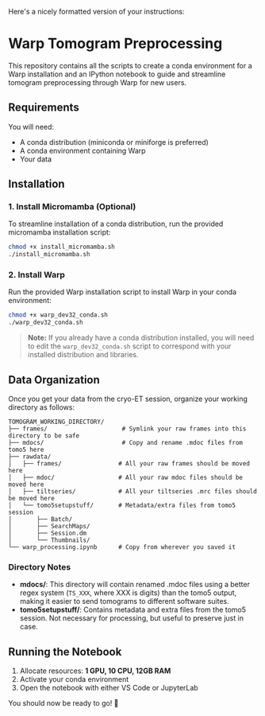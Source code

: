 Here's a nicely formatted version of your instructions:

# Warp Tomogram Preprocessing

This repository contains all the scripts to create a conda environment for a Warp installation and an IPython notebook to guide and streamline tomogram preprocessing through Warp for new users.

## Requirements

You will need:
- A conda distribution (miniconda or miniforge is preferred)
- A conda environment containing Warp
- Your data

## Installation

### 1. Install Micromamba (Optional)

To streamline installation of a conda distribution, run the provided micromamba installation script:

```bash
chmod +x install_micromamba.sh
./install_micromamba.sh
```

### 2. Install Warp

Run the provided Warp installation script to install Warp in your conda environment:

```bash
chmod +x warp_dev32_conda.sh
./warp_dev32_conda.sh
```

> **Note:** If you already have a conda distribution installed, you will need to edit the `warp_dev32_conda.sh` script to correspond with your installed distribution and libraries.

## Data Organization

Once you get your data from the cryo-ET session, organize your working directory as follows:

```
TOMOGRAM_WORKING_DIRECTORY/
├── frames/                     # Symlink your raw frames into this directory to be safe
├── mdocs/                      # Copy and rename .mdoc files from tomo5 here
├── rawdata/
│   ├── frames/                # All your raw frames should be moved here
│   ├── mdoc/                  # All your raw mdoc files should be moved here
│   ├── tiltseries/            # All your tiltseries .mrc files should be moved here
│   └── tomo5setupstuff/       # Metadata/extra files from tomo5 session
│       ├── Batch/
│       ├── SearchMaps/
│       ├── Session.dm
│       └── Thumbnails/
└── warp_processing.ipynb      # Copy from wherever you saved it
```

### Directory Notes

- **mdocs/**: This directory will contain renamed .mdoc files using a better regex system (`TS_XXX`, where XXX is digits) than the tomo5 output, making it easier to send tomograms to different software suites.
- **tomo5setupstuff/**: Contains metadata and extra files from the tomo5 session. Not necessary for processing, but useful to preserve just in case.

## Running the Notebook

1. Allocate resources: **1 GPU, 10 CPU, 12GB RAM**
2. Activate your conda environment
3. Open the notebook with either VS Code or JupyterLab

You should now be ready to go! 🚀
